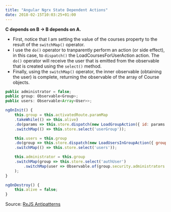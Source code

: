 ```yaml
---
title: "Angular Ngrx State Dependent Actions"
date: 2018-02-15T10:03:25+01:00
---
```


**C depends on B -> B depends on A.**

* First, notice that I am setting the value of the courses property to the result of the `switchMap()` operator.
* I use the `do()` operator to tranparently perform an action (or side effect), in this case, to `dispatch()` the LoadCoursesForUserAction action. The `do()` operator will receive the user that is emitted from the observable that is created using the `select()` method.
* Finally, using the `switchMap()` operator, the inner observable (obtaining the user) is complete, returning the observable of the array of Course objects.

```js
public administrator = false;
public group: Observable<Group>;
public users: Observable<Array<User>>;

ngOnInit() {
    this.group = this.activatedRoute.paramMap
    .takeWhile(() => this.alive)
    .do(params => this.store.dispatch(new LoadGroupAction({ id: params.get('id') })))
    .switchMap(() => this.store.select('userGroup'));

    this.users = this.group
    .do(group => this.store.dispatch(new LoadUsersInGroupAction({ group: group })))
    .switchMap(() => this.store.select('users'));

    this.administrator = this.group
    .switchMap(group => this.store.select('authUser')
        .switchMap(user => Observable.of(group.security.administrators.indexOf(user.id > -1))
    );
}

ngOnDestroy() {
    this.alive = false;
}
```

Source: [RxJS Antipatterns](http://brianflove.com/2017/11/01/ngrx-anti-patterns/)